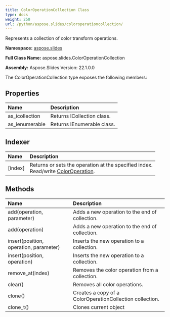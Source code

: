 ```yaml
---
title: ColorOperationCollection Class
type: docs
weight: 250
url: /python/aspose.slides/coloroperationcollection/
---
```


Represents a collection of color transform operations.

**Namespace:** [aspose.slides](/python/aspose.slides/)

**Full Class Name:** aspose.slides.ColorOperationCollection

**Assembly:**  Aspose.Slides Version: 22.1.0.0

The ColorOperationCollection type exposes the following members:
## **Properties**
|**Name**|**Description**|
| :- | :- |
|as_icollection|Returns ICollection class.|
|as_ienumerable|Returns IEnumerable class.|
## **Indexer**
|**Name**|**Description**|
| :- | :- |
|[index]|Returns or sets the operation at the specified index.<br/>            Read/write [ColorOperation](/python/aspose.slides/coloroperation/).|
## **Methods**
|**Name**|**Description**|
| :- | :- |
|add(operation, parameter)|Adds a new operation to the end of collection.|
|add(operation)|Adds a new operation to the end of collection.|
|insert(position, operation, parameter)|Inserts the new operation to a collection.|
|insert(position, operation)|Inserts the new operation to a collection.|
|remove_at(index)|Removes the color operation from a collection.|
|clear()|Removes all color operations.|
|clone()|Creates a copy of a ColorOperationCollection collection.|
|clone_t()|Clones current object|
